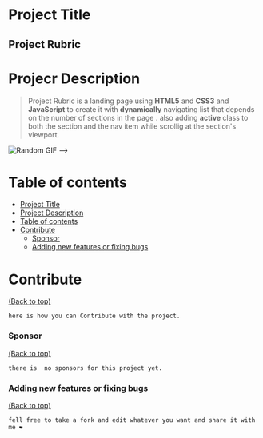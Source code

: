 # Project Title

## Project Rubric

# Projecr Description

> Project Rubric is a landing page using **HTML5** and **CSS3** and **JavaScript** to create it with **dynamically** navigating list that depends on the number of sections in the page .
> also adding **active** class to both the section and the nav item while scrollig at the section's viewport.

![Random GIF](https://media.giphy.com/media/ZVik7pBtu9dNS/giphy.gif) -->

# Table of contents

- [Project Title](#project-title)
- [Project Description](#project-description)
- [Table of contents](#table-of-contents)
- [Contribute](#contribute)
  - [Sponsor](#sponsor)
  - [Adding new features or fixing bugs](#adding-new-features-or-fixing-bugs)

# Contribute

[(Back to top)](#table-of-contents)

    here is how you can Contribute with the project.

### Sponsor

[(Back to top)](#table-of-contents)

    there is  no sponsors for this project yet.

### Adding new features or fixing bugs

[(Back to top)](#table-of-contents)

    fell free to take a fork and edit whatever you want and share it with me ❤️
